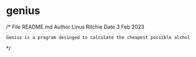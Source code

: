 # genius

/*
    File    README.md
    Author  Linus Ritchie
    Date    3 Feb 2023

    Genius is a program desinged to calculate the cheapest possible alchol
*/

